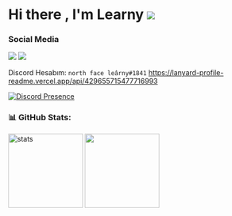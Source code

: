 # Hi there , I'm Learny <img src="https://komarev.com/ghpvc/?username=Learnyxrd&color=00ff54"/>
<h3>Social Media</h3>
<p align="left">
  <a href="https://discord.com/users/429655715477716993" target"blank_"><img src="https://img.shields.io/badge/discord%20-7289DA.svg?&style=for-the-badge&logo=discord&logoColor=white"></a>
  <a href="https://github.com/Learnyxrd" target"blank_"><img src="https://img.shields.io/badge/GitHub%20-191717.svg?&style=for-the-badge&logo=github&logoColor=white"></a>
</p>

Discord Hesabım: `north face leârny#1841`
https://lanyard-profile-readme.vercel.app/api/429655715477716993

[![Discord Presence](https://lanyard-profile-readme.vercel.app/api/429655715477716993)](https://discord.com/users/429655715477716993)

<h3 align="left">📊 GitHub Stats:</h3>
<p align="left">
   <img src="https://github-readme-stats.vercel.app/api?username=Learnyxrd&count_private=true&show_icons=true&theme=dark&hide_border=true" width="%100" height="150px" alt="stats" />
   <img src="https://github-readme-stats.vercel.app/api/top-langs/?username=Learnyxrd&layout=compact&show_icons=true&theme=dark&hide_border=true"width="%100" height="150px" />
</p>
